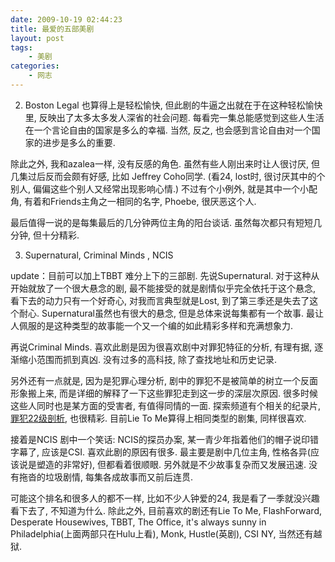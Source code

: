 ```yaml
---
date: 2009-10-19 02:44:23
title: 最爱的五部美剧
layout: post
tags:
    - 美剧
categories:
    - 网志
---
```


2. Boston Legal
也算得上是轻松愉快, 但此剧的牛逼之出就在于在这种轻松愉快里, 反映出了太多太多发人深省的社会问题. 每看完一集总能感觉到这些人生活在一个言论自由的国家是多么的幸福. 当然, 反之, 也会感到言论自由对一个国家的进步是多么的重要.

除此之外, 我和azalea一样, 没有反感的角色. 虽然有些人刚出来时让人很讨厌, 但几集过后反而会颇有好感, 比如 Jeffrey Coho同学. (看24, lost时, 很讨厌其中的个别人, 偏偏这些个别人又经常出现影响心情.) 不过有个小例外, 就是其中一个小配角, 有着和Friends主角之一相同的名字, Phoebe, 很厌恶这个人.

最后值得一说的是每集最后的几分钟两位主角的阳台谈话. 虽然每次都只有短短几分钟, 但十分精彩.

3. Supernatural, Criminal Minds , NCIS

update：目前可以加上TBBT
难分上下的三部剧.
先说Supernatural. 对于这种从开始就放了一个很大悬念的剧, 最不能接受的就是剧情似乎完全依托于这个悬念, 看下去的动力只有一个好奇心, 对我而言典型就是Lost, 到了第三季还是失去了这个耐心. Supernatural虽然也有很大的悬念, 但是总体来说每集都有一个故事. 最让人佩服的是这种类型的故事能一个又一个编的如此精彩多样和充满想象力.

再说Criminal Minds. 喜欢此剧是因为很喜欢剧中对罪犯特征的分析, 有理有据,  逐渐缩小范围而抓到真凶. 没有过多的高科技, 除了查找地址和历史记录.

另外还有一点就是, 因为是犯罪心理分析, 剧中的罪犯不是被简单的树立一个反面形象搬上来, 而是详细的解释了一下这些罪犯走到这一步的深层次原因. 很多时候这些人同时也是某方面的受害者, 有值得同情的一面. 探索频道有个相关的纪录片, <a href="http://v.youku.com/v_playlist/f2286882o1p0.html#" target="_blank">罪犯22级剖析</a>, 也很精彩. 目前Lie To Me算得上相同类型的剧集, 同样很喜欢.

接着是NCIS
剧中一个笑话: NCIS的探员办案, 某一青少年指着他们的帽子说印错字幕了, 应该是CSI.
喜欢此剧的原因有很多. 最主要是剧中几位主角, 性格各异(应该说是塑造的非常好), 但都看着很顺眼. 另外就是不少故事复杂而又发展迅速. 没有拖沓的垃圾剧情, 每集各成故事而又前后连贯.

可能这个排名和很多人的都不一样, 比如不少人钟爱的24, 我是看了一季就没兴趣看下去了, 不知道为什么.
除此之外, 目前喜欢的剧还有Lie To Me, FlashForward, Desperate Housewives, TBBT, The Office, it's always sunny in Philadelphia(上面两部只在Hulu上看), Monk, Hustle(英剧), CSI NY, 当然还有越狱.
